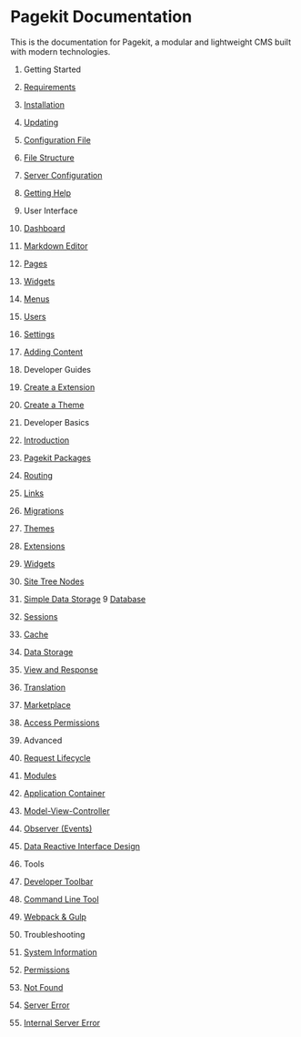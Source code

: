 Pagekit Documentation
=====================

This is the documentation for Pagekit, a modular and lightweight CMS built with modern technologies.

1. Getting Started
  1. [Requirements](getting-started/requirements.md)
  2. [Installation](getting-started/installation.md)
  3. [Updating](getting-started/updating.md)
  4. [Configuration File](getting-started/configuration-file.md)
  5. [File Structure](getting-started/file-structure.md)
  6. [Server Configuration](getting-started/server-configuration.md)
  7. [Getting Help](getting-started/getting-help.md)

2. User Interface
  1. [Dashboard](user-interface/dashboard.md)
  2. [Markdown Editor](user-interface/markdown-editor.md)
  3. [Pages](user-interface/pages.md)
  4. [Widgets](user-interface/widgets.md)
  5. [Menus](user-interface/menus.md)
  6. [Users](user-interface/users.md)
  7. [Settings](user-interface/settings.md)
  8. [Adding Content](user-interface/adding-content.md)

3. Developer Guides
  1. [Create a Extension](developer/guide-extension.md)
  2. [Create a Theme](developer/guide-theme.md)

4. Developer Basics
 1. [Introduction](developer/introduction.md)
 2. [Pagekit Packages](developer/packages.md)
 2. [Routing]()
 3. [Links](developer/links.md)
 4. [Migrations](developer/migrations.md)
 5. [Themes](developer/themes.md)
 6. [Extensions](developer/extensions.md)
 7. [Widgets](developer/widgets.md)
 7. [Site Tree Nodes](developer/nodes.md)
 8. [Simple Data Storage](developer/module-config.md)
 9  [Database](developer/database.md)
 10. [Sessions]()
 11. [Cache]()
 12. [Data Storage]()
 13. [View and Response](developer/view-response.md)
 14. [Translation](developer/translation.md)    
 15. [Marketplace](developer/marketplace.md)
 16. [Access Permissions](developer/access.md)

5. Advanced
  1. [Request Lifecycle]()
  1. [Modules]()
  2. [Application Container]()
  3. [Model-View-Controller]()
  4. [Observer (Events)](developer/architecture-events.md)
  5. [Data Reactive Interface Design]()

6. Tools
  1. [Developer Toolbar](tools/developer-toolbar.md)
  2. [Command Line Tool](tools/command-line-tool.md)
  2. [Webpack &amp; Gulp](tools/webpack-gulp.md)

7. Troubleshooting
  1. [System Information](troubleshooting/system-information.md)
  2. [Permissions](troubleshooting/permissions.md)
  2. [Not Found](troubleshooting/not-found.md)
  2. [Server Error](troubleshooting/server-error.md)
  2. [Internal Server Error](troubleshooting/internal-server-error.md)
